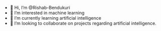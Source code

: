 - 👋 Hi, I’m @Rishab-Bendukuri
- 👀 I’m interested in machine learning
- 🌱 I’m currently learning artificial intelligence
- 💞️ I’m looking to collaborate on projects regarding artificial intelligence.

<!---
Rishab-Bendukuri/Rishab-Bendukuri is a ✨ special ✨ repository because its `README.md` (this file) appears on your GitHub profile.
You can click the Preview link to take a look at your changes.
--->
